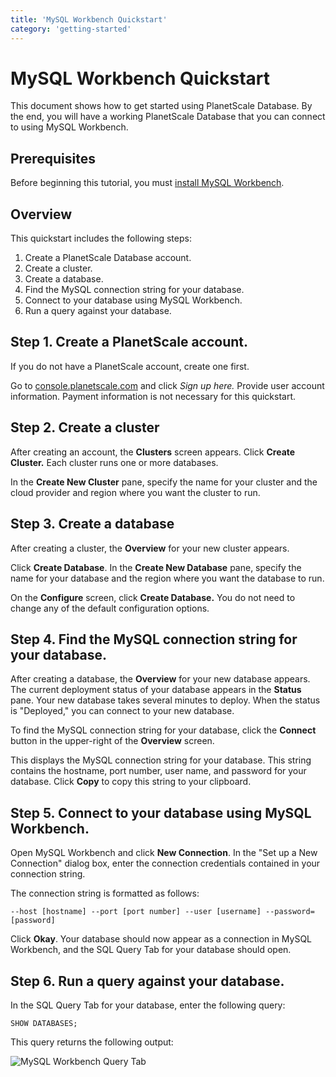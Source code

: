 ```yaml
---
title: 'MySQL Workbench Quickstart'
category: 'getting-started'
---
```


# MySQL Workbench Quickstart

This document shows how to get started using PlanetScale Database. By the end, you will have a working PlanetScale Database that you can connect to using MySQL Workbench.

## Prerequisites

Before beginning this tutorial, you must [install MySQL Workbench](https://dev.mysql.com/doc/workbench/en/wb-installing.html).

## Overview

This quickstart includes the following steps:

1. Create a PlanetScale Database account.
2. Create a cluster.
3. Create a database.
4. Find the MySQL connection string for your database.
5. Connect to your database using MySQL Workbench.
6. Run a query against your database.

## Step 1. Create a PlanetScale account.

If you do not have a PlanetScale account, create one first.

Go to [console.planetscale.com](https://console.planetscale.com) and click *Sign up here.* Provide user account information. Payment information is not necessary for this quickstart.

<!-- Is it true that payment information is not necessary for this quickstart?-->

## Step 2. Create a cluster

After creating an account, the **Clusters** screen appears. Click **Create Cluster.** Each cluster runs one or more databases.

In the **Create New Cluster** pane, specify the name for your cluster and the cloud provider and region where you want the cluster to run.

## Step 3. Create a database

After creating a cluster, the **Overview** for your new cluster appears.

Click **Create Database**. In the **Create New Database** pane, specify the name for your database and the region where you want the database to run.

On the **Configure** screen, click **Create Database.** You do not need to change any of the default configuration options.

## Step 4. Find the MySQL connection string for your database.

After creating a database, the **Overview** for your new database appears. The current deployment status of your database appears in the **Status** pane. Your new database takes several minutes to deploy. When the status is "Deployed," you can connect to your new database.

To find the MySQL connection string for your database, click the **Connect** button in the upper-right of the **Overview** screen.

This displays the MySQL connection string for your database. This string contains the hostname, port number, user name, and password for your database. Click **Copy** to copy this string to your clipboard.

## Step 5. Connect to your database using MySQL Workbench.

Open MySQL Workbench and click **New Connection**. In the "Set up a New Connection" dialog box, enter the connection credentials contained in your connection string.

The connection string is formatted as follows:

```
--host [hostname] --port [port number] --user [username] --password=[password]
```

Click **Okay**. Your database should now appear as a connection in MySQL Workbench, and the SQL Query Tab for your database should open.

## Step 6. Run a query against your database.

In the SQL Query Tab for your database, enter the following query:

```
SHOW DATABASES;
```

This query returns the following output:

![MySQL Workbench Query Tab](/img/docs/mysql-workbench-show-databases-screenshot.png)

<!-- What's next section with links to how-to docs. -->

